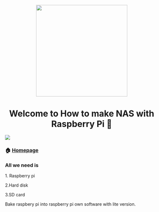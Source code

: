 <p align="center"><img src="https://embed8.wordpress.com/wp-content/uploads/2020/03/pilogo.gif" hight='300' width= '300' align='center'/>
</p>
<h1 align="center">Welcome to How to make NAS with Raspberry Pi 👋</h1>
<p>
  <img src="https://img.shields.io/badge/version-0.1-blue.svg?cacheSeconds=2592000" />
</p>


### 🏠 [Homepage](https://github.com/AnandKatariya?tab=repositories)

<h3> All we need is <p></h3>  <p>
    1. Raspberry pi <p>
  2.Hard disk <p> 
  3.SD card  <p>
</p>

Bake raspbery pi into raspberry pi own software with lite version.
